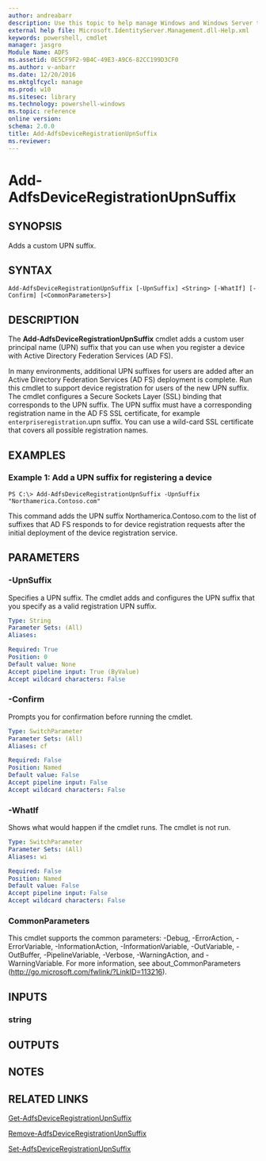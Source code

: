 ```yaml
---
author: andreabarr
description: Use this topic to help manage Windows and Windows Server technologies with Windows PowerShell.
external help file: Microsoft.IdentityServer.Management.dll-Help.xml
keywords: powershell, cmdlet
manager: jasgro
Module Name: ADFS
ms.assetid: 0E5CF9F2-9B4C-49E3-A9C6-82CC199D3CF0
ms.author: v-anbarr
ms.date: 12/20/2016
ms.mktglfcycl: manage
ms.prod: w10
ms.sitesec: library
ms.technology: powershell-windows
ms.topic: reference
online version: 
schema: 2.0.0
title: Add-AdfsDeviceRegistrationUpnSuffix
ms.reviewer:
---
```


# Add-AdfsDeviceRegistrationUpnSuffix

## SYNOPSIS
Adds a custom UPN suffix.

## SYNTAX

```
Add-AdfsDeviceRegistrationUpnSuffix [-UpnSuffix] <String> [-WhatIf] [-Confirm] [<CommonParameters>]
```

## DESCRIPTION
The **Add-AdfsDeviceRegistrationUpnSuffix** cmdlet adds a custom user principal name (UPN) suffix that you can use when you register a device with Active Directory Federation Services (AD FS).

In many environments, additional UPN suffixes for users are added after an Active Directory Federation Services (AD FS) deployment is complete.
Run this cmdlet to support device registration for users of the new UPN suffix.
The cmdlet configures a Secure Sockets Layer (SSL) binding that corresponds to the UPN suffix.
The UPN suffix must have a corresponding registration name in the AD FS SSL certificate, for example `enterpriseregistration`.upn suffix.
You can use a wild-card SSL certificate that covers all possible registration names.

## EXAMPLES

### Example 1: Add a UPN suffix for registering a device
```
PS C:\> Add-AdfsDeviceRegistrationUpnSuffix -UpnSuffix "Northamerica.Contoso.com"
```

This command adds the UPN suffix Northamerica.Contoso.com to the list of suffixes that AD FS responds to for device registration requests after the initial deployment of the device registration service.

## PARAMETERS

### -UpnSuffix
Specifies a UPN suffix.
The cmdlet adds and configures the UPN suffix that you specify as a valid registration UPN suffix.

```yaml
Type: String
Parameter Sets: (All)
Aliases: 

Required: True
Position: 0
Default value: None
Accept pipeline input: True (ByValue)
Accept wildcard characters: False
```

### -Confirm
Prompts you for confirmation before running the cmdlet.

```yaml
Type: SwitchParameter
Parameter Sets: (All)
Aliases: cf

Required: False
Position: Named
Default value: False
Accept pipeline input: False
Accept wildcard characters: False
```

### -WhatIf
Shows what would happen if the cmdlet runs.
The cmdlet is not run.

```yaml
Type: SwitchParameter
Parameter Sets: (All)
Aliases: wi

Required: False
Position: Named
Default value: False
Accept pipeline input: False
Accept wildcard characters: False
```

### CommonParameters
This cmdlet supports the common parameters: -Debug, -ErrorAction, -ErrorVariable, -InformationAction, -InformationVariable, -OutVariable, -OutBuffer, -PipelineVariable, -Verbose, -WarningAction, and -WarningVariable. For more information, see about_CommonParameters (http://go.microsoft.com/fwlink/?LinkID=113216).

## INPUTS

### string

## OUTPUTS

## NOTES

## RELATED LINKS

[Get-AdfsDeviceRegistrationUpnSuffix](./Get-AdfsDeviceRegistrationUpnSuffix.md)

[Remove-AdfsDeviceRegistrationUpnSuffix](./Remove-AdfsDeviceRegistrationUpnSuffix.md)

[Set-AdfsDeviceRegistrationUpnSuffix](./Set-AdfsDeviceRegistrationUpnSuffix.md)

